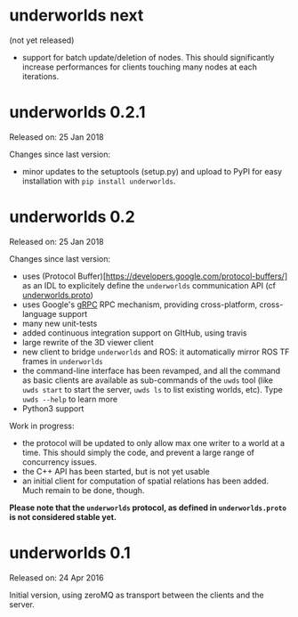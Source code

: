underworlds next
================

(not yet released)

- support for batch update/deletion of nodes. This should significantly increase
  performances for clients touching many nodes at each iterations.


underworlds 0.2.1
=================

Released on: 25 Jan 2018

Changes since last version:

- minor updates to the setuptools (setup.py) and upload to PyPI for
  easy installation with `pip install underworlds`.

underworlds 0.2
===============

Released on: 25 Jan 2018

Changes since last version:

- uses (Protocol Buffer)[https://developers.google.com/protocol-buffers/] as an
  IDL to explicitely define the `underworlds` communication API (cf
  [underworlds.proto](underworlds.proto))
- uses Google's [gRPC](https://grpc.io/) RPC mechanism, providing
  cross-platform, cross-language support
- many new unit-tests
- added continuous integration support on GItHub, using travis
- large rewrite of the 3D viewer client
- new client to bridge `underworlds` and ROS: it automatically mirror ROS TF
  frames in `underworlds`
- the command-line interface has been revamped, and all the command as basic
  clients are available as sub-commands of the `uwds` tool (like `uwds start` to
  start the server, `uwds ls` to list existing worlds, etc). Type `uwds --help`
  to learn more
- Python3 support

Work in progress:

- the protocol will be updated to only allow max one writer to a world at a
  time. This should simply the code, and prevent a large range of concurrency issues.
- the C++ API has been started, but is not yet usable
- an initial client for computation of spatial relations has been added. Much
  remain to be done, though.

**Please note that the `underworlds` protocol, as defined in `underworlds.proto`
is not considered stable yet.**

underworlds 0.1
===============

Released on: 24 Apr 2016

Initial version, using zeroMQ as transport between the clients and the server.

